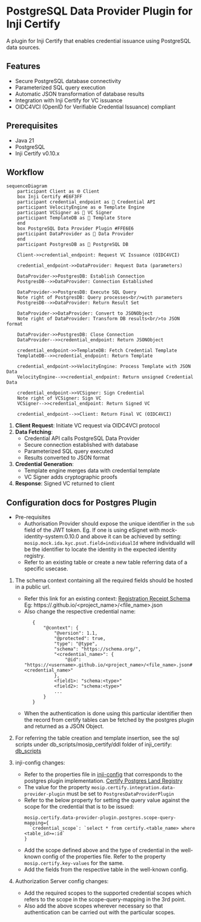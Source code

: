 # PostgreSQL Data Provider Plugin for Inji Certify

A plugin for Inji Certify that enables credential issuance using PostgreSQL data sources.

## Features

* Secure PostgreSQL database connectivity
* Parameterized SQL query execution
* Automatic JSON transformation of database results
* Integration with Inji Certify for VC issuance
* OIDC4VCI (OpenID for Verifiable Credential Issuance) compliant

## Prerequisites

* Java 21
* PostgreSQL
* Inji Certify v0.10.x


## Workflow

```mermaid
sequenceDiagram
    participant Client as 🌐 Client
    box Inji Certify #E6F3FF
    participant credential_endpoint as 🔗 Credential API
    participant VelocityEngine as ⚙️ Template Engine
    participant VCSigner as 🔏 VC Signer
    participant TemplateDB as 💾 Template Store
    end
    box PostgreSQL Data Provider Plugin #FFE6E6
    participant DataProvider as 🔌 Data Provider
    end
    participant PostgresDB as 💾 PostgreSQL DB

    Client->>credential_endpoint: Request VC Issuance (OIDC4VCI)
    
    credential_endpoint->>DataProvider: Request Data (parameters)
    
    DataProvider->>PostgresDB: Establish Connection
    PostgresDB-->>DataProvider: Connection Established
    
    DataProvider->>PostgresDB: Execute SQL Query
    Note right of PostgresDB: Query processes<br/>with parameters
    PostgresDB-->>DataProvider: Return Result Set
    
    DataProvider->>DataProvider: Convert to JSONObject
    Note right of DataProvider: Transform DB results<br/>to JSON format
    
    DataProvider->>PostgresDB: Close Connection
    DataProvider-->>credential_endpoint: Return JSONObject
    
    credential_endpoint->>TemplateDB: Fetch Credential Template
    TemplateDB-->>credential_endpoint: Return Template
    
    credential_endpoint->>VelocityEngine: Process Template with JSON Data
    VelocityEngine-->>credential_endpoint: Return unsigned Credential Data
    
    credential_endpoint->>VCSigner: Sign Credential
    Note right of VCSigner: Sign VC
    VCSigner-->>credential_endpoint: Return Signed VC
    
    credential_endpoint-->>Client: Return Final VC (OIDC4VCI)
```

1. **Client Request**: Initiate VC request via OIDC4VCI protocol
2. **Data Fetching**:
    * Credential API calls PostgreSQL Data Provider
    * Secure connection established with database
    * Parameterized SQL query executed
    * Results converted to JSON format
3. **Credential Generation**:
    * Template engine merges data with credential template
    * VC Signer adds cryptographic proofs
4. **Response**: Signed VC returned to client


## Configuration docs for Postgres Plugin

- Pre-requisites
  - Authorisation Provider should expose the unique identifier in the `sub` field of the JWT token.
      Eg. If one is using eSignet with mock-identity-system:0.10.0 and above it can be achieved by setting:
      ```mosip.mock.ida.kyc.psut.field=individualId```
      where individualId will be the identifier to locate the identity in the expected identity registry.
  - Refer to an existing table or create a new table referring data of a specific usecase.

1. The schema context containing all the required fields should be hosted in a public url.
    - Refer this link for an existing context: [Registration Receipt Schema](https://mosip.github.io/inji-config/dev1/registration-receipt-context.json)
      Eg: https://<username>.github.io/<project_name>/<file_name>.json
    - Also change the respective credential name:
      ```
         {
             "@context": {
                 "@version": 1.1,
                 "@protected": true,
                 "type": "@type",
                 "schema": "https://schema.org/",
                 "<credential_name>": {
                     "@id": "https://<username>.github.io/<project_name>/<file_name>.json#<credential_name>"
                 },
                 <field1>: "schema:<type>"
                 <field2>: "schema:<type>"
                 ...
             }
         }
      ```
    - When the authentication is done using this particular identifier then the record from certify tables can be fetched by the postgres plugin and returned as a JSON Object.

2. For referring the table creation and template insertion, see the sql scripts under db_scripts/mosip_certify/ddl folder of inji_certify: [db_scripts](https://github.com/mosip/inji-certify/tree/master/db_scripts/mosip_certify/ddl)

3. inji-config changes:
    - Refer to the properties file in [inji-config](https://github.com/mosip/inji-config) that corresponds to the postgres plugin implementation.
      [Certify Postgres Land Registry](https://github.com/mosip/inji-config/blob/develop/certify-postgres-landregistry.properties)
    - The value for the property `mosip.certify.integration.data-provider-plugin` must be set to `PostgresDataProviderPlugin`
    - Refer to the below property for setting the query value against the scope for the credential that is to be issued:
       ```
      mosip.certify.data-provider-plugin.postgres.scope-query-mapping={
         `credential_scope`: `select * from certify.<table_name> where <table_id>=:id`
       }
      ```
    - Add the scope defined above and the type of credential in the well-known config of the properties file. Refer to the property `mosip.certify.key-values` for the same.
    - Add the fields from the respective table in the well-known config.

4. Authorization Server config changes:
    - Add the required scopes to the supported credential scopes which refers to the scope in the scope-query-mapping in the 3rd point.
    - Also add the above scopes wherever necessary so that authentication can be carried out with the particular scopes.
